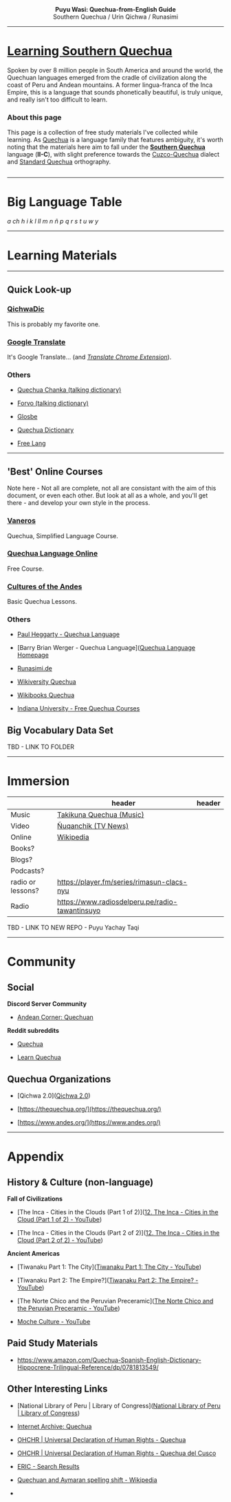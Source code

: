 <div>
<center><strong>Puyu Wasi: Quechua-from-English Guide</strong></center>
<center>Southern Quechua / Urin Qichwa / Runasimi</center>
</div>

--- 

# **<u>Learning Southern Quechua</u>**

Spoken by over 8 million people in South America and around the world, the Quechuan languages emerged from the cradle of civilization along the coast of Peru and Andean mountains. A former lingua-franca of the Inca Empire, this is a language that sounds phonetically beautiful, is truly unique, and really isn't too difficult to learn.

### About this page

This page is a collection of free study materials I've collected while learning. As [Quechua](https://en.wikipedia.org/wiki/Quechuan_languages) is a language family that features ambiguity, it's worth noting that the materials here aim to fall under the [**Southern Quechua**](https://en.wikipedia.org/wiki/Southern_Quechua) language (**II-C**), with slight preference towards the [Cuzco-Quechua](https://en.wikipedia.org/wiki/Cuzco_Quechua_language) dialect and [Standard Quechua](https://en.wikipedia.org/wiki/Quechua_alphabet) orthography.

<img title="" src="https://github.com/puyu-wasi/quechua-from-english/blob/main/files/puyu-wasi-quechua.png" alt="" data-align="inline">

---

# Big Language Table

*a  ch  h  i  k  l  ll  m  n  ñ  p  q  r  s  t  u  w  y*

 ---

# Learning Materials

---

## Quick Look-up

### [**QichwaDic**](https://www.dic.qichwa.net/#/)

This is probably my favorite one.

### [**Google Translate**](https://translate.google.com/?sl=en&tl=qu&op=translate)

It's Google Translate... (and [*Translate Chrome Extension*](https://chrome.google.com/webstore/detail/google-translate/aapbdbdomjkkjkaonfhkkikfgjllcleb?hl=en)).

### Others

- [Quechua Chanka (talking dictionary)](http://talkingdictionary.swarthmore.edu/quechua_chanka/)

- [Forvo (talking dictionary)](https://forvo.com/languages/qu/)

- [Glosbe](https://glosbe.com/en/qu)

- [Quechua Dictionary](http://www.quechuadictionary.org/)

- [Free Lang](https://www.freelang.net/online/quechua_cuzco.php)



---

## 'Best' Online Courses

Note here - Not all are complete, not all are consistant with the aim of this document, or even each other. But look at all as a whole, and you'll get there - and develop your own style in the process.

### [**Vaneros**](https://www.vanenos.com/en/others/quechua-language-introduction/quechua-language-introduction/)

Quechua, Simplified Language Course.

### [Quechua Language Online](https://aprenderquechua.com/english/)

Free Course.

### [Cultures of the Andes](https://www.andes.org/q_index.html)

Basic Quechua Lessons.

### Others

- [Paul Heggarty - Quechua Language](https://lingweb.eva.mpg.de/quechua/Eng/Main/index.html)

- [Barry Brian Werger - Quechua Language]([Quechua Language Homepage](http://www.ullanta.com/quechua/#internetlessons)

- [Runasimi.de](https://www.runasimi.de/runaengl.htm)

- [Wikiversity Quechua](https://en.wikiversity.org/wiki/Introduction_to_Quechua)

- [Wikibooks Quechua](https://en.wikibooks.org/wiki/Quechua)

- [Indiana University - Free Quechua Courses](https://celt.indiana.edu/portal/Quechua/courses/index.html)



## Big Vocabulary Data Set

TBD - LINK TO FOLDER

---

# Immersion



|                   | header                                                                                                          | header |
| ----------------- | --------------------------------------------------------------------------------------------------------------- | ------ |
| Music             | [Takikuna Quechua (Music)](https://www.youtube.com/watch?v=6R7zGDp_wsQ&list=PLP1RQ_FSfiQ7VdNpyAb852fLMrfCgLZaV) |        |
| Video             | [Ñuqanchik (TV News)](https://www.youtube.com/watch?v=YZlHpuV7Kt0&list=PLtU1EVPSjC2D6m6kxukp8LjOl_BEMC3JP)      |        |
| Online            | [Wikipedia](https://qu.wikipedia.org/wiki/Main_Page)                                                            |        |
| Books?            |                                                                                                                 |        |
| Blogs?            |                                                                                                                 |        |
| Podcasts?         |                                                                                                                 |        |
| radio or lessons? | https://player.fm/series/rimasun-clacs-nyu                                                                      |        |
| Radio             | https://www.radiosdelperu.pe/radio-tawantinsuyo                                                                 |        |

TBD - LINK TO NEW REPO - Puyu Yachay Taqi

---

# Community

## Social

**Discord Server Community**

- [Andean Corner: Quechuan](https://discord.gg/CP5MpevRDu)

**Reddit subreddits**

- [Quechua](https://www.reddit.com/r/quechua/)

- [Learn Quechua](https://www.reddit.com/r/LearnQuechua/)

## Quechua Organizations

- [Qichwa 2.0]([Qichwa 2.0](https://qichwa.net/en/))

- [https://thequechua.org/](https://thequechua.org/)

- [https://www.andes.org/](https://www.andes.org/)

---

# Appendix

## History & Culture (non-language)

**Fall of Civilizations**

- [The Inca - Cities in the Clouds (Part 1 of 2)]([12. The Inca - Cities in the Cloud (Part 1 of 2) - YouTube](https://www.youtube.com/watch?v=BRB9dJmZhVk))

- [The Inca - Cities in the Clouds (Part 2 of 2)]([12. The Inca - Cities in the Cloud (Part 2 of 2) - YouTube](https://www.youtube.com/watch?v=2GkNOT2Q2hk))

**Ancient Americas**

- [Tiwanaku Part 1: The City]([Tiwanaku Part 1: The City - YouTube](https://www.youtube.com/watch?v=sybbruxeJu8))

- [Tiwanaku Part 2: The Empire?]([Tiwanaku Part 2: The Empire? - YouTube](https://www.youtube.com/watch?v=yXW1PU9xBRg))

- [The Norte Chico and the Peruvian Preceramic]([The Norte Chico and the Peruvian Preceramic - YouTube](https://www.youtube.com/watch?v=0aSe1Q-asr4))

- [Moche Culture - YouTube](https://www.youtube.com/watch?v=j-TyUIc5Gro)

## Paid Study Materials

- https://www.amazon.com/Quechua-Spanish-English-Dictionary-Hippocrene-Trilingual-Reference/dp/0781813549/

## Other Interesting Links

- [National Library of Peru | Library of Congress]([National Library of Peru | Library of Congress](https://www.loc.gov/search/?all=true&fa=partof:national+library+of+peru))

- [Internet Archive: Quechua](https://archive.org/search.php?query=quechua)

- [OHCHR | Universal Declaration of Human Rights - Quechua](https://www.ohchr.org/en/human-rights/universal-declaration/translations/quechua)

- [OHCHR | Universal Declaration of Human Rights - Quechua del Cusco](https://www.ohchr.org/en/human-rights/universal-declaration/translations/quechua-del-cusco)

- [ERIC - Search Results](https://eric.ed.gov/?q=quechua)

- [Quechuan and Aymaran spelling shift - Wikipedia](https://en.wikipedia.org/wiki/Quechuan_and_Aymaran_spelling_shift)

- 
